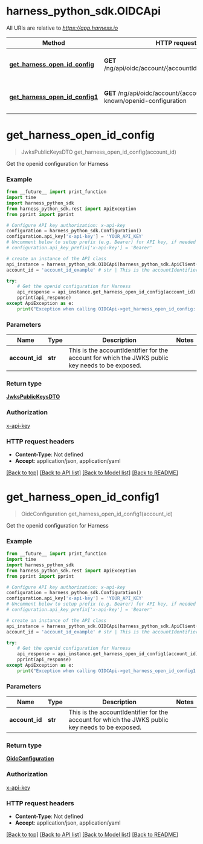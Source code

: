 # harness_python_sdk.OIDCApi

All URIs are relative to *https://app.harness.io*

Method | HTTP request | Description
------------- | ------------- | -------------
[**get_harness_open_id_config**](OIDCApi.md#get_harness_open_id_config) | **GET** /ng/api/oidc/account/{accountId}/.wellknown/jwks | Get the openid configuration for Harness
[**get_harness_open_id_config1**](OIDCApi.md#get_harness_open_id_config1) | **GET** /ng/api/oidc/account/{accountId}/.well-known/openid-configuration | Get the openid configuration for Harness

# **get_harness_open_id_config**
> JwksPublicKeysDTO get_harness_open_id_config(account_id)

Get the openid configuration for Harness

### Example
```python
from __future__ import print_function
import time
import harness_python_sdk
from harness_python_sdk.rest import ApiException
from pprint import pprint

# Configure API key authorization: x-api-key
configuration = harness_python_sdk.Configuration()
configuration.api_key['x-api-key'] = 'YOUR_API_KEY'
# Uncomment below to setup prefix (e.g. Bearer) for API key, if needed
# configuration.api_key_prefix['x-api-key'] = 'Bearer'

# create an instance of the API class
api_instance = harness_python_sdk.OIDCApi(harness_python_sdk.ApiClient(configuration))
account_id = 'account_id_example' # str | This is the accountIdentifier for the account for which the JWKS public key needs to be exposed.

try:
    # Get the openid configuration for Harness
    api_response = api_instance.get_harness_open_id_config(account_id)
    pprint(api_response)
except ApiException as e:
    print("Exception when calling OIDCApi->get_harness_open_id_config: %s\n" % e)
```

### Parameters

Name | Type | Description  | Notes
------------- | ------------- | ------------- | -------------
 **account_id** | **str**| This is the accountIdentifier for the account for which the JWKS public key needs to be exposed. | 

### Return type

[**JwksPublicKeysDTO**](JwksPublicKeysDTO.md)

### Authorization

[x-api-key](../README.md#x-api-key)

### HTTP request headers

 - **Content-Type**: Not defined
 - **Accept**: application/json, application/yaml

[[Back to top]](#) [[Back to API list]](../README.md#documentation-for-api-endpoints) [[Back to Model list]](../README.md#documentation-for-models) [[Back to README]](../README.md)

# **get_harness_open_id_config1**
> OidcConfiguration get_harness_open_id_config1(account_id)

Get the openid configuration for Harness

### Example
```python
from __future__ import print_function
import time
import harness_python_sdk
from harness_python_sdk.rest import ApiException
from pprint import pprint

# Configure API key authorization: x-api-key
configuration = harness_python_sdk.Configuration()
configuration.api_key['x-api-key'] = 'YOUR_API_KEY'
# Uncomment below to setup prefix (e.g. Bearer) for API key, if needed
# configuration.api_key_prefix['x-api-key'] = 'Bearer'

# create an instance of the API class
api_instance = harness_python_sdk.OIDCApi(harness_python_sdk.ApiClient(configuration))
account_id = 'account_id_example' # str | This is the accountIdentifier for the account for which the JWKS public key needs to be exposed.

try:
    # Get the openid configuration for Harness
    api_response = api_instance.get_harness_open_id_config1(account_id)
    pprint(api_response)
except ApiException as e:
    print("Exception when calling OIDCApi->get_harness_open_id_config1: %s\n" % e)
```

### Parameters

Name | Type | Description  | Notes
------------- | ------------- | ------------- | -------------
 **account_id** | **str**| This is the accountIdentifier for the account for which the JWKS public key needs to be exposed. | 

### Return type

[**OidcConfiguration**](OidcConfiguration.md)

### Authorization

[x-api-key](../README.md#x-api-key)

### HTTP request headers

 - **Content-Type**: Not defined
 - **Accept**: application/json, application/yaml

[[Back to top]](#) [[Back to API list]](../README.md#documentation-for-api-endpoints) [[Back to Model list]](../README.md#documentation-for-models) [[Back to README]](../README.md)

